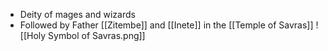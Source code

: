 - Deity of mages and wizards
- Followed by Father [[Zitembe]] and [[Inete]] in the [[Temple of Savras]]
![[Holy Symbol of Savras.png]]